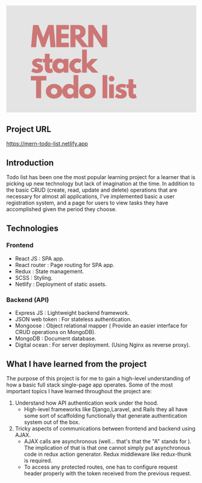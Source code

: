 <!-- ---
title: MERN todo list
excerpt: A slight overkill version of typical todo list app  
project_url: https://mern-todo-list.netlify.app 
--- -->

![MERN todo](/mern-todo.png)
## Project URL
<https://mern-todo-list.netlify.app>

## Introduction

Todo list has been one the most popular learning project for a learner that is picking up new technology but lack of imagination at the time. In addition to the basic CRUD (create, read, update and delete) operations that are necessary for almost all applications, I've implemented basic a user registration system, and a page for users to view tasks they have accomplished given the period they choose.

## Technologies

### Frontend

- React JS : SPA app.
- React router : Page routing for SPA app.
- Redux : State management.
- SCSS : Styling.
- Netlify : Deployment of static assets.

### Backend (API)

- Express JS : Lightweight backend framework.
- JSON web token : For stateless authentication.
- Mongoose : Object relational mapper ( Provide an easier interface for CRUD operations on MongoDB).
- MongoDB : Document database.
- Digital ocean : For server deployment. (Using Nginx as reverse proxy).

## What I have learned from the project

The purpose of this project is for me to gain a high-level understanding of how a basic full stack single-page app operates. Some of the most important topics I have learned throughout the project are:

1. Understand how API authentication work under the hood.
    - High-level frameworks like Django,Laravel, and Rails they all have some sort of scaffolding functionally that generate authentication system out of the box.
2. Tricky aspects of communications between frontend and backend using AJAX.
    - AJAX calls are asynchronous (well... that's that the "A" stands for  ). The implication of that is that one cannot simply put asynchronous code in redux action generator.  Redux middleware like redux-thunk is required.
    - To access any protected routes, one has to configure request header properly with the token received from the previous request.